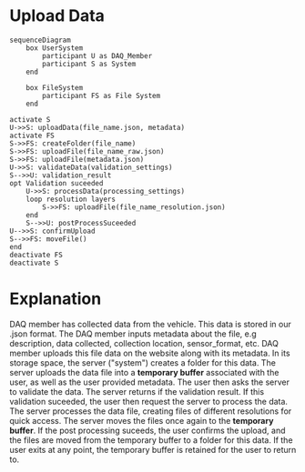 # Upload Data
```mermaid
sequenceDiagram
    box UserSystem
        participant U as DAQ_Member
        participant S as System
    end

    box FileSystem
        participant FS as File System
    end

activate S
U->>S: uploadData(file_name.json, metadata)
activate FS
S->>FS: createFolder(file_name)
S->>FS: uploadFile(file_name_raw.json)
S->>FS: uploadFile(metadata.json)
U->>S: validateData(validation_settings)
S-->>U: validation_result
opt Validation suceeded
    U->>S: processData(processing_settings)
    loop resolution layers
        S->>FS: uploadFile(file_name_resolution.json)
    end
    S-->>U: postProcessSuceeded
U-->>S: confirmUpload
S-->>FS: moveFile()
end
deactivate FS
deactivate S
```

# Explanation

DAQ member has collected data from the vehicle. This data is stored in our .json format. The DAQ member inputs metadata about the file, e.g description, data collected, collection location, sensor_format, etc. DAQ member uploads this file data on the website along with its metadata. In its storage space, the server ("system") creates a folder for this data. The server uploads the data file into a **temporary buffer** associated with the user, as well as the user provided metadata. The user then asks the server to validate the data. The server returns if the validation result. If this validation suceeded, the user then request the server to process the data. The server processes the data file, creating files of different resolutions for quick access. The server moves the files once again to the **temporary buffer**. If the post processing suceeds, the user confirms the upload, and the files are moved from the temporary buffer to a folder for this data. If the user exits at any point, the temporary buffer is retained for the user to return to.